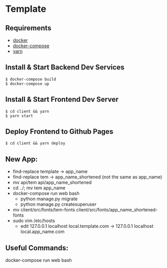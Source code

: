 # Template

## Requirements

* [docker](https://docs.docker.com/engine/installation/linux/docker-ce/ubuntu/)
* [docker-compose](https://docs.docker.com/compose/install/#install-compose)
* [yarn](https://yarnpkg.com/en/docs/install)

## Install & Start Backend Dev Services

```
$ docker-compose build
$ docker-compose up
```

## Install & Start Frontend Dev Server

```
$ cd client && yarn
$ yarn start
```

## Deploy Frontend to Github Pages

```
$ cd client && yarn deploy
```

## New App:
* find-replace template -> app_name
* find-replace tem -> app_name_shortened (not the same as app_name)
* mv api/tem api/app_name_shortened
* cd ../; mv tem app_name
* docker-compose run web bash
  * python manage.py migrate
  * python manage.py createsuperuser
* mv client/src/fonts/tem-fonts client/src/fonts/app_name_shortened-fonts
* sudo vim /etc/hosts
  * edit 127.0.0.1  localhost local.template.com -> 127.0.0.1 localhost local.app_name.com



## Useful Commands:
docker-compose run web bash

